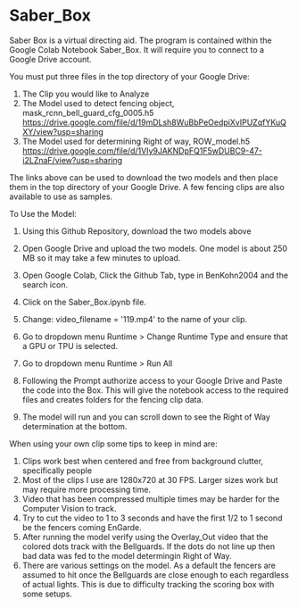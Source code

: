 # Saber_Box

Saber Box is a virtual directing aid. The program is contained within the Google Colab Notebook Saber_Box. It will require you to connect to a Google Drive account. 



You must put three files in the top directory of your Google Drive:

  1. The Clip you would like to Analyze
  2. The Model used to detect fencing object, mask_rcnn_bell_guard_cfg_0005.h5 
      https://drive.google.com/file/d/19mDLsh8WuBbPeOedpiXvIPUZqfYKuQXY/view?usp=sharing
  3. The Model used for determining Right of way, ROW_model.h5
      https://drive.google.com/file/d/1VIy9JAKNDpFQ1F5wDUBC9-47-i2LZnaF/view?usp=sharing
     
  The links above can be used to download the two models and then place them in the top directory of your Google Drive. A few fencing clips are also available to use as samples. 

To Use the Model:

1. Using this Github Repository, download the two models above

2. Open Google Drive and upload the two models. One model is about 250 MB so it may take a few minutes to upload.

3. Open Google Colab, Click the Github Tab, type in BenKohn2004 and the search icon.

4. Click on the Saber_Box.ipynb file.

5. Change: video_filename = '119.mp4' to the name of your clip.

6. Go to dropdown menu Runtime > Change Runtime Type and ensure that a GPU or TPU is selected.

7. Go to dropdown menu Runtime > Run All

8. Following the Prompt authorize access to your Google Drive and Paste the code into the Box. This will give the notebook access to the required files and creates folders for the fencing clip data.

9. The model will run and you can scroll down to see the Right of Way determination at the bottom.


When using your own clip some tips to keep in mind are:
  1. Clips work best when centered and free from background clutter, specifically people
  2. Most of the clips I use are 1280x720 at 30 FPS. Larger sizes work but may require more processing time.
  3. Video that has been compressed multiple times may be harder for the Computer Vision to track.
  4. Try to cut the video to 1 to 3 seconds and have the first 1/2 to 1 second be the fencers coming EnGarde.
  5. After running the model verify using the Overlay_Out video that the colored dots track with the Bellguards. If the dots do not line up then bad data was fed to the model determingin Right of Way.
  6. There are various settings on the model. As a default the fencers are assumed to hit once the Bellguards are close enough to each regardless of actual lights. This is due to difficulty tracking the scoring box with some setups.
